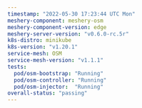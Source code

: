 ```yaml
---
timestamp: "2022-05-30 17:23:44 UTC Mon"
meshery-component: meshery-osm
meshery-component-version: edge
meshery-server-version: "v0.6.0-rc.5r"
k8s-distro: minikube
k8s-version: "v1.20.1"
service-mesh: OSM
service-mesh-version: "v1.1.1"
tests:
  pod/osm-bootstrap: "Running"
  pod/osm-controller: "Running"
  pod/osm-injector:  "Running"
overall-status: "passing"
---
```


